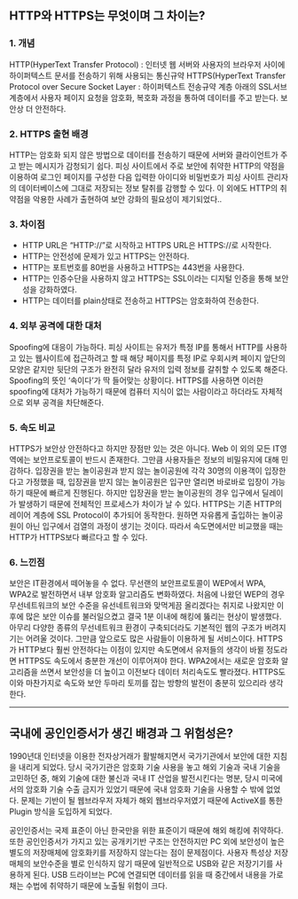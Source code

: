 ## HTTP와 HTTPS는 무엇이며 그 차이는?

### 1. 개념   
HTTP(HyperText Transfer Protocol) : 인터넷 웹 서버와 사용자의 브라우저 사이에 하이퍼텍스트 문서를 전송하기 위해 사용되는 통신규약
HTTPS(HyperText Transfer Protocol over Secure Socket Layer : 하이퍼텍스트 전송규약 계층 아래의 SSL서브 계층에서 사용자 페이지 요청을 암호화, 복호화 과정을 통하여 데이터를 주고 받는다. 보안상 더 안전하다.

### 2. HTTPS 출현 배경  
HTTP는 암호화 되지 않은 방법으로 데이터를 전송하기 때문에 서버와 클라이언트가 주고 받는 메시지가 감청되기 쉽다. 피싱 사이트에서 주로 보안에 취약한 HTTP의 약점을 이용하여 로그인 페이지를 구성한 다음 입력한 아이디와 비밀번호가 피싱 사이트 관리자의 데이터베이스에 그대로 저장되는 정보 탈취를 감행할 수 있다. 이 외에도 HTTP의 취약점을 악용한 사례가 출현하여 보안 강화의 필요성이 제기되었다..

### 3. 차이점  
- HTTP URL은 “HTTP://”로 시작하고 HTTPS URL은 HTTPS://로 시작한다.   
- HTTP는 안전성에 문제가 있고 HTTPS는 안전하다.   
- HTTP는 포트번호를 80번을 사용하고 HTTPS는 443번을 사용한다.   
- HTTP는 인증수단을 사용하지 않고 HTTPS는 SSL이라는 디지털 인증을 통해 보안성을 강화하였다.   
- HTTP는 데이터를 plain상태로 전송하고 HTTPS는 암호화하여 전송한다.

### 4. 외부 공격에 대한 대처   
Spoofing에 대응이 가능하다. 피싱 사이트는 유저가 특정 IP를 통해서 HTTP를 사용하고 있는 웹사이트에 접근하려고 할 때 해당 페이지를 특정 IP로 우회시켜 페이지 앞단의 모양은 같지만 뒷단의 구조가 완전히 달라 유저의 입력 정보를 갈취할 수 있도록 해준다. Spoofing의 뜻인 ‘속이다’가 딱 들어맞는 상황이다. HTTPS를 사용하면 이러한 spoofing에 대처가 가능하기 때문에 컴퓨터 지식이 없는 사람이라고 하더라도 자체적으로 외부 공격을 차단해준다.

### 5. 속도 비교   
HTTPS가 보안상 안전하다고 하지만 장점만 있는 것은 아니다. Web 이 외의 모든 IT영역에는 보안프로토콜이 반드시 존재한다. 그만큼 사용자들은 정보의 비밀유지에 대해 민감하다. 입장권을 받는 놀이공원과 받지 않는 놀이공원에 각각 30명의 이용객이 입장한다고 가정했을 때, 입장권을 받지 않는 놀이공원은 입구만 열리면 바로바로 입장이 가능하기 때문에 빠르게 진행된다. 하지만 입장권을 받는 놀이공원의 경우 입구에서 딜레이가 발생하기 때문에 전체적인 프로세스가 차이가 날 수 있다. HTTPS는 기존 HTTP의 레이어 계층에 SSL Protocol이 추가되어 동작한다. 원하면 자유롭게 출입하는 놀이공원이 아닌 입구에서 검열의 과정이 생기는 것이다. 따라서 속도면에서만 비교했을 때는 HTTP가 HTTPS보다 빠르다고 할 수 있다.

### 6. 느낀점   
보안은 IT환경에서 떼어놓을 수 없다. 무선랜의 보안프로토콜이 WEP에서 WPA, WPA2로 발전하면서 내부 암호화 알고리즘도 변화하였다. 처음에 나왔던 WEP의 경우 무선네트워크의 보안 수준을 유선네트워크와 맞먹게끔 올리겠다는 취지로 나왔지만 이후에 많은 보안 이슈를 불러일으켰고 결국 1분 이내에 해킹에 뚫리는 현상이 발생했다. 아무리 다양한 종류의 무선네트워크 환경이 구축되더라도 기본적인 웹의 구조가 버려지기는 어려울 것이다. 그만큼 앞으로도 많은 사람들이 이용하게 될 서비스이다. HTTPS가 HTTP보다 훨씬 안전하다는 이점이 있지만 속도면에서 유저들의 생각이 바뀔 정도라면 HTTPS도 속도에서 충분한 개선이 이루어져야 한다. WPA2에서는 새로운 암호화 알고리즘을 쓰면서 보안성을 더 높이고 이전보다 데이터 처리속도도 빨라졌다. HTTPS도 이와 마찬가지로 속도와 보안 두마리 토끼를 잡는 방향의 발전이 충분히 있으리라 생각한다.

---

## 국내에 공인인증서가 생긴 배경과 그 위험성은? 

1990년대 인터넷을 이용한 전자상거래가 활발해지면서 국가기관에서 보안에 대한 지침을 내리게 되었다. 당시 국가기관은 암호화 기술 사용을 놓고 해외 기술과 국내 기술을 고민하던 중, 해외 기술에 대한 불신과 국내 IT 산업을 발전시킨다는 명분, 당시 미국에서의 암호화 기술 수출 금지가 있었기 때문에 국내 암호화 기술을 사용할 수 밖에 없었다. 문제는 기반이 될 웹브라우저 자체가 해외 웹브라우저였기 때문에 ActiveX를 통한 Plugin 방식을 도입하게 되었다.

공인인증서는 국제 표준이 아닌 한국만을 위한 표준이기 때문에 해외 해킹에 취약하다. 또한 공인인증서가 가지고 있는 공개키기반 구조는 안전하지만 PC 외에 보안성이 높은 별도의 저장매체에 암호화키를 저장하지 않는다는 점이 문제점이다. 사용자 특성상 저장매체의 보안수준을 별로 인식하지 않기 때문에 일반적으로 USB와 같은 저장기기를 사용하게 된다. USB 드라이브는 PC에 연결되면 데이터를 읽을 때 중간에서 내용을 가로채는 수법에 취약하기 때문에 노출될 위험이 크다.
